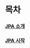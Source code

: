 # 목차

### [JPA 소개](01-JPA_소개/README.md)

### [JPA 시작](02-JPA_시작/README.md)

[//]: # (- ### [영속성 관리]&#40;01-JPA_소개/README.md&#41;)

[//]: # (- ### [엔티티 매핑]&#40;01-JPA_소개/README.md&#41;)

[//]: # (- ### [연관관계 매핑1]&#40;01-JPA_소개/README.md&#41;)

[//]: # (- ### [연관관계 매핑2]&#40;01-JPA_소개/README.md&#41;)

[//]: # (- ### [고급 매핑]&#40;01-JPA_소개/README.md&#41;)

[//]: # (- ### [프록시와 연관관계 관리]&#40;01-JPA_소개/README.md&#41;)

[//]: # (- ### [값 타입]&#40;01-JPA_소개/README.md&#41;)

[//]: # ()
[//]: # (## 실습)

[//]: # (- ### [객체지향 쿼리 언어]&#40;01-JPA_소개/README.md&#41;)

[//]: # (- ### [웹 애플리케이션]&#40;01-JPA_소개/README.md&#41;)

[//]: # (- ### [스프링 데이터 JPA]&#40;01-JPA_소개/README.md&#41;)

[//]: # (- ### [웹 애플리케이션 영속성 관리]&#40;01-JPA_소개/README.md&#41;)

[//]: # (- ### [컬렉션과 부가 기능]&#40;01-JPA_소개/README.md&#41;)

[//]: # (- ### [고급 주제와 성능 최적화]&#40;01-JPA_소개/README.md&#41;)

[//]: # (- ### [트랜잭션과 락, 2차 캐시]&#40;01-JPA_소개/README.md&#41;)
